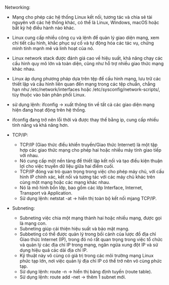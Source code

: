 Networking:
  - Mạng cho phép các hệ thống Linux kết nối, tương tác và chia sẻ tài nguyên với các hệ thống khác, có thể là Linux, Windows, macOS hoặc bất kỳ hệ điều hành nào khác.
  - Linux cung cấp nhiều công cụ và lệnh để quản lý giao diện mạng, xem chi tiết cấu hình, khắc phục sự cố và tự động hóa các tác vụ, chứng minh tính mạnh mẽ và linh hoạt của nó.
  - Linux network stack được đánh giá cao về hiệu suất, khả năng chạy các cấu hình quy mô lớn và toàn diện, cũng như hỗ trợ nhiều giao thức mạng khác nhau.
  - Linux áp dụng phương pháp dựa trên tệp để cấu hình mạng, lưu trữ các thiết lập và cấu hình liên quan đến mạng trong các tệp chuẩn, chẳng hạn như /etc/network/interfaces hoặc /etc/sysconfig/network-scripts/, tùy thuộc vào bản phân phối Linux.
  - sử dụng lệnh: ifconfig -> xuất thông tin về tất cả các giao diện mạng hiện đang hoạt động trên hệ thống.
  - ifconfig đang trở nên lỗi thời và được thay thế bằng ip, cung cấp nhiều tính năng và khả năng hơn.

  - TCP/IP:
    + TCP/IP (Giao thức điều khiển truyền/Giao thức Internet) là một tập hợp các giao thức mạng cho phép hai hoặc nhiều máy tính giao tiếp với nhau.
    + Nó cung cấp một nền tảng để thiết lập kết nối và tạo điều kiện thuận lợi cho việc truyền dữ liệu giữa hai điểm cuối.
    + TCP/IP đóng vai trò quan trọng trong việc cho phép máy chủ, với cấu hình IP chính xác, kết nối và tương tác với các máy chủ khác trên cùng một mạng hoặc các mạng khác nhau.
    + Nó là mô hình bốn lớp, bao gồm các lớp Interface, Internet, Transport và Application.
    + Sử dụng lệnh: netstat -at -> hiển thị toàn bộ kết nối mjang TCP/IP.

  - Subneting:
    + Subneting việc chia một mạng thành hai hoặc nhiều mạng, được gọi là mạng con.
    + Subneting giúp cải thiện hiệu suất và bảo mật mạng.
    + Subbeting có thể được quản lý trong bối cảnh của lược đồ địa chỉ Giao thức Internet (IP), trong đó nó rất quan trọng trong việc tổ chức và quản lý các địa chỉ IP trong mạng, ngăn ngừa xung đột IP và sử dụng hiệu quả các dải địa chỉ IP.
    + Kỹ thuật này vô cùng có giá trị trong các môi trường mạng Linux phức tạp lớn, nơi việc quản lý địa chỉ IP có thể trở nên vô cùng phức tạp.
    + Sử dụng lệnh: route -n -> hiển thị bảng định tuyến (route table).
    + Sử dụng lệnh: route add -net -> thêm 1 subnet mới.
